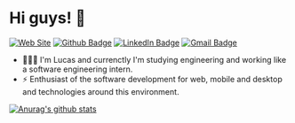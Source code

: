 # Hi guys! 🐺 

[![Web Site](https://img.shields.io/badge/Web%20Site-lgrdev-132249)](https://lgrdev.com/)
[![Github Badge](https://img.shields.io/badge/-lucaslgr-black?style=flat-square&logo=Github&logoColor=white&link=https://github.com/lucaslgr/)](https://github.com/lucaslgr/)
[![LinkedIn Badge](https://img.shields.io/badge/-lucaslgr-blue?style=flat-square&logo=Linkedin&logoColor=white&link=https://https://www.linkedin.com/in/lucas-guimar%C3%A3es-rocha-a30282132/)](https://www.linkedin.com/in/lucas-guimaraes-rocha)
[![Gmail Badge](https://img.shields.io/badge/-lucaslgr1206@gmail.com-c14438?style=flat-square&logo=Gmail&logoColor=white&link=mailto:lucaslgr1206@gmail.com)](mailto:lucaslgr1206@gmail.com)

- 👨🏽‍💻 I'm Lucas and currenctly I'm studying engineering and working like a software engineering intern. 
- ⚡ Enthusiast of the software development for web, mobile and desktop and technologies around this environment.

[![Anurag's github stats](https://github-readme-stats.vercel.app/api/?username=lucaslgr&repo=lucaslgr&count_private=true&show_icons=true&theme=algolia)](https://github.com/anuraghazra/github-readme-stats)




<!--
**lucaslgr/lucaslgr** is a ✨ _special_ ✨ repository because its `README.md` (this file) appears on your GitHub profile.
-->
